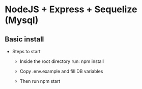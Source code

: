 # NodeJS + Express + Sequelize (Mysql)

## Basic install

- Steps to start
  - Inside the root directory run:
    npm install

  - Copy .env.example and fill DB variables
  
  - Then run
    npm start
